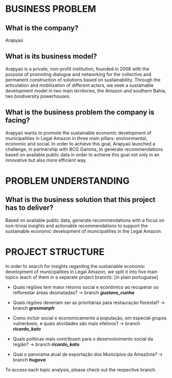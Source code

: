 # **BUSINESS PROBLEM**

## **What is the company?**

Arapyaú

## **What is its business model?**

Arapyaú is a private, non-profit institution, founded in 2008 with the purpose of promoting dialogue and networking for the collective and permanent construction of solutions based on sustainability. Through the articulation and mobilization of different actors, we seek a sustainable development model in two main territories, the Amazon and southern Bahia, two biodiversity powerhouses.

## **What is the business problem the company is facing?**

Arapyaú wants to promote the sustainable economic development of municipalities in Legal Amazon in three main pillars: environmental, economic and social. In order to achieve this goal, Arapyaú launched a challenge, in partnership with BCG Gamma, to generate recommendations based on available public data in order to achieve this goal not only in an innovative but also more efficient way.

# **PROBLEM UNDERSTANDING**

## **What is the business solution that this project has to deliver?**

Based on available public data, generate recommendations with a focus on non-trivial insights and actionable recommendations to support the sustainable economic development of municipalities in the Legal Amazon.


# **PROJECT STRUCTURE**

In order to search for insights regarding the sustainable economic development of municipalities in Legal Amazon, we split it into five main topics (each of them in a separate project branch): [in plain portuguese]

- Quais regiões tem maior retorno social e econômico ao recuperar ou reflorestar áreas desmatadas? -> branch ***gustavo_cunha***

- Quais regiões deveriam ser as prioritárias para restauração florestal? -> branch ***grosmanph***

- Como incluir social e economicamente a população, em especial grupos vulneráveis, e quais atividades são mais efetivos? -> branch ***ricardo_kato***

- Quais políticas mais contribuem para o desenvolvimento social da região? -> branch ***ricardo_kato***

- Qual o panorama atual de exportação dos Municípios da Amazônia? -> branch ***hugova***

To access each topic analysis, please check out the respective branch.
